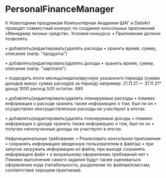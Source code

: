 # PersonalFinanceManager
К Новогодним праздникам Компьютерная Академия ШАГ и DataArt проводят совместный 
конкурс по созданию консольных приложений «Менеджер личных средств».
Условия конкурса:
•	Приложение должно позволять:

•	добавлять/редактировать/удалять расходы
•	хранить время, сумму, описание (напр. "продукты")

•	добавлять/редактировать/удалять доходы
•	хранить время, сумму, описание (напр. "зарплата")

•	подводить итоги месяца/недели/вручную указанного периода 
	(сумма доходов минус сумма расходов за период)
	например:
21.11.21 — 31.11.21* доход 1000 расход 520 остаток: 480

•	добавлять/редактировать/удалять планируемые расходы
•	помимо информации о расходе хранить также информацию о том, был ли он
•	осуществлен неосуществленные расходы не участвуют в итогах.

•	добавлять/редактировать/удалять планируемые доходы
•	помимо информации о доходе хранить также информацию о том, был ли он
•	получен неполученные доходы не участвуют в итогах.

Нефункциональные требования:
•	Реализовать консольное приложение
•	сохранять информацию введенную пользователем в файл(ы)
•	при запуске загружать информацию из файла, при выходе сохранять информацию файл
•	к визуальному оформлению требований нет
•	Помимо выполнения самого задания будут также оцениваться оформление кода 
(читабельность, разделение по файлам/классам, соответствие хорошим практикам).
